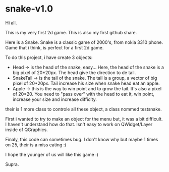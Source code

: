 # snake-v1.0
Hi all.

This is my very first 2d game. This is also my first github share.

Here is a Snake. Snake is a classic game of 2000's, from nokia 3310 phone. Game that i think, is perfect for a first 2d game.

To do this project, i have create 3 objects:
  - Head -> is the head of the snake, easy... Here, the head of the snake is a big pixel of 20*20px. The head give the direction to de tail.
  - SnakeTail -> is the tail of the snake. The tail is a group, a vector of big pixel of 20*20px. Tail increase his size when snake head eat an apple.
  - Apple -> this is the way to win point and to grow the tail. It's also a pixel of 20*20. You need to "pass over" with the head to eat it, win point, increase your size and increase difficlty.
  
their is 1 more class to controle all these object, a class nommed testsnake.

First i wanted to try to make an object for the menu but, it was a bit difficult. I haven't understand how do that. Isn't easy to work on QWidget/Layer inside of QGraphics.

Finaly, this code can sometimes bug. I don't know why but maybe 1 times on 25, their is a miss eating :(

I hope the younger of us will like this game :)

Supra.
